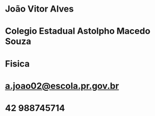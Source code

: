# João Vitor Alves
# Colegio Estadual Astolpho Macedo Souza
# Fisica
# a.joao02@escola.pr.gov.br
# 42 988745714
